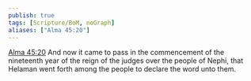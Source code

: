 ```yaml
---
publish: true
tags: [Scripture/BoM, noGraph]
aliases: ["Alma 45:20"]
---
```

[Alma 45:20](https://churchofjesuschrist.org/study/scriptures/bofm/alma/45?lang=eng&id=p20#p20) And now it came to pass in the commencement of the nineteenth year of the reign of the judges over the people of Nephi, that Helaman went forth among the people to declare the word unto them.
